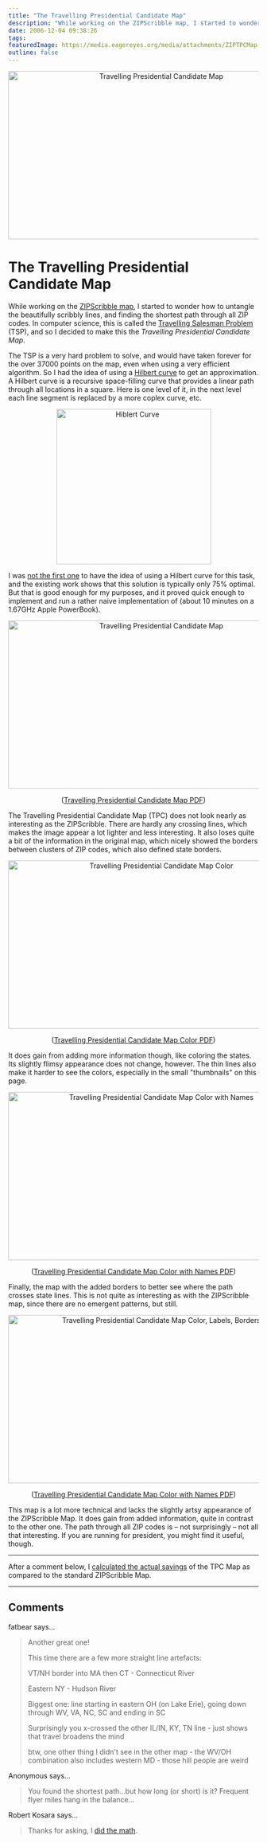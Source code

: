 ```yaml
---
title: "The Travelling Presidential Candidate Map"
description: "While working on the ZIPScribble map, I started to wonder how to untangle the beautifully scribbly lines, and finding the shortest path through all ZIP codes. In computer science, this is called the Travelling Salesman Problem (TSP), and so I decided to make this the Travelling Presidential Candidate Map."
date: 2006-12-04 09:38:26
tags: 
featuredImage: https://media.eagereyes.org/media/attachments/ZIPTPCMap-color-names-borders.png
outline: false
---
```


<p align="center"><img title="Travelling Presidential Candidate Map" src="https://media.eagereyes.org/media/attachments/ZIPTPCMap-color-names-borders.png" alt="Travelling Presidential Candidate Map" width="600" height="338" border="0" /></p>

# The Travelling Presidential Candidate Map

While working on the <a href="/zipscribble-maps/united-states">ZIPScribble map</a>, I started to wonder how to untangle the beautifully scribbly lines, and finding the shortest path through all ZIP codes. In computer science, this is called the <a href="http://en.wikipedia.org/wiki/Travelling_salesman_problem">Travelling Salesman Problem</a> (TSP), and so I decided to make this the <em>Travelling Presidential Candidate Map</em>.

The TSP is a very hard problem to solve, and would have taken forever for the over 37000 points on the map, even when using a very efficient algorithm. So I had the idea of using a <a href="http://en.wikipedia.org/wiki/Hilbert_curve">Hilbert curve</a> to get an approximation. A Hilbert curve is a recursive space-filling curve that provides a linear path through all locations in a square. Here is one level of it, in the next level each line segment is replaced by a more coplex curve, etc.

<p align="center"><img class="aligncenter" title="Hiblert Curve" src="https://media.eagereyes.org/media/attachments/HilbertCurve.png" alt="Hiblert Curve" width="311" height="312" border="0" /></p>

I was <a href="http://www.nirarebakun.com/graph/ehilbtsp.html">not the first one</a> to have the idea of using a Hilbert curve for this task, and the existing work shows that this solution is typically only 75% optimal. But that is good enough for my purposes, and it proved quick enough to implement and run a rather naive implementation of (about 10 minutes on a 1.67GHz Apple PowerBook).

<p align="center"><img class="aligncenter" title="Travelling Presidential Candidate Map" src="https://media.eagereyes.org/media/attachments/ZIPTPCMap.png" alt="Travelling Presidential Candidate Map" width="600" height="338" border="0" /></p>
<p align="center">(<a href="https://media.eagereyes.org/media/attachments/ZIPTPCMap.pdf" target="_blank">Travelling Presidential Candidate Map PDF</a>)</p>

The Travelling Presidential Candidate Map (TPC) does not look nearly as interesting as the ZIPScribble. There are hardly any crossing lines, which makes the image appear a lot lighter and less interesting. It also loses quite a bit of the information in the original map, which nicely showed the borders between clusters of ZIP codes, which also defined state borders.

<p align="center"><img class="aligncenter" title="Travelling Presidential Candidate Map Color" src="https://media.eagereyes.org/media/attachments/ZIPTPCMap-color.png" alt="Travelling Presidential Candidate Map Color" width="600" height="338" border="0" /></p>
<p align="center">(<a href="https://media.eagereyes.org/media/attachments/ZIPTPCMap-color.pdf" target="_blank">Travelling Presidential Candidate Map Color PDF</a>)</p>

It does gain from adding more information though, like coloring the states. Its slightly flimsy appearance does not change, however. The thin lines also make it harder to see the colors, especially in the small "thumbnails" on this page.

<p align="center"><img class="aligncenter" title="Travelling Presidential Candidate Map Color with Names" src="https://media.eagereyes.org/media/attachments/ZIPTPCMap-color-names.png" alt="Travelling Presidential Candidate Map Color with Names" width="600" height="338" border="0" /></p>
<p align="center">(<a href="https://media.eagereyes.org/media/attachments/ZIPTPCMap-color-names.pdf" target="_blank">Travelling Presidential Candidate Map Color with Names PDF</a>)</p>

Finally, the map with the added borders to better see where the path crosses state lines. This is not quite as interesting as with the ZIPScribble map, since there are no emergent patterns, but still.

<p align="center"><img title="Travelling Presidential Candidate Map Color, Labels, Borders" src="https://media.eagereyes.org/media/attachments/ZIPTPCMap-color-names-borders.png" alt="Travelling Presidential Candidate Map Color, Labels, Borders" width="600" height="338" border="0" /></p>
<p align="center">(<a href="https://media.eagereyes.org/media/attachments/ZIPTPCMap-color-names-borders.pdf" target="_blank">Travelling Presidential Candidate Map Color with Names PDF</a>)</p>

This map is a lot more technical and lacks the slightly artsy appearance of the ZIPScribble Map. It does gain from added information, quite in contrast to the other one. The path through all ZIP codes is – not surprisingly – not all that interesting. If you are running for president, you might find it useful, though.

<hr />

After a comment below, I <a href="/blog/2007/what-travelling-presidential-candidates-save">calculated the actual savings</a> of the TPC Map as compared to the standard ZIPScribble Map.


<PostedBy />


<aside class="comments">

---
## Comments

fatbear says…
>	Another great one!
>	
>	This time there are a few more straight line artefacts:
>	
>	VT/NH border into MA then CT - Connecticut River
>	
>	Eastern NY - Hudson River
>	
>	Biggest one: line starting in eastern OH (on Lake Erie), going down through WV, VA, NC, SC and ending in SC
>	
>	Surprisingly you x-crossed the other IL/IN, KY, TN line - just shows that travel broadens the mind
>	
>	btw, one other thing I didn't see in the other map - the WV/OH combination also includes western MD - those hill people are weird

Anonymous says…
>	You found the shortest path...but how long (or short) is it?  Frequent flyer miles hang in the balance...

Robert Kosara says…
>	Thanks for asking, I <a href="/blog/what-travelling-presidential-candidates-save">did the math</a>.

</aside>


